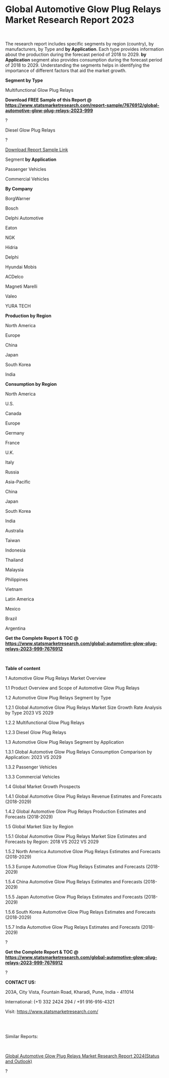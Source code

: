 <h1>Global Automotive Glow Plug Relays Market Research Report 2023</h1><br/><p>The research report includes specific segments by region (country), by manufacturers, by Type and <strong>by Application</strong>. Each type provides information about the production during the forecast period of 2018 to 2029. <strong>by Application</strong> segment also provides consumption during the forecast period of 2018 to 2029. Understanding the segments helps in identifying the importance of different factors that aid the market growth.</p>
 
 
 
 <p><strong>Segment by Type</strong></p>
 
 
 
 <p>Multifunctional Glow Plug Relays</p>
 
 
 
 <div><b>Download FREE Sample of this Report @ <a href="https://www.statsmarketresearch.com/download-free-sample/7676912/global-automotive-glow-plug-relays-2023-999">https://www.statsmarketresearch.com/report-sample/7676912/global-automotive-glow-plug-relays-2023-999</a></b></div>
 
 
 
 <p>? </p>
 
 
 
 <p>Diesel Glow Plug Relays</p>
 
 
 
 <p>? </p>
 
 
 
 <p><a href="https://www.statsmarketresearch.com/download-free-sample/7676912/global-automotive-glow-plug-relays-2023-999">Download Report Sample Link</a></p>
 
 
 
 <p>Segment <strong>by Application</strong></p>
 
 
 
 <p>Passenger Vehicles</p>
 
 
 
 <p>Commercial Vehicles</p>
 
 
 
 <p><strong>By Company</strong></p>
 
 
 
 <p>BorgWarner</p>
 
 
 
 <p>Bosch</p>
 
 
 
 <p>Delphi Automotive</p>
 
 
 
 <p>Eaton</p>
 
 
 
 <p>NGK</p>
 
 
 
 <p>Hidria</p>
 
 
 
 <p>Delphi</p>
 
 
 
 <p>Hyundai Mobis</p>
 
 
 
 <p>ACDelco</p>
 
 
 
 <p>Magneti Marelli</p>
 
 
 
 <p>Valeo</p>
 
 
 
 <p>YURA TECH</p>
 
 
 
 <p><strong>Production by Region</strong></p>
 
 
 
 <p>North America</p>
 
 
 
 <p>Europe</p>
 
 
 
 <p>China</p>
 
 
 
 <p>Japan</p>
 
 
 
 <p>South Korea</p>
 
 
 
 <p>India</p>
 
 
 
 <p><strong>Consumption by Region</strong></p>
 
 
 
 <p>North America</p>
 
 
 
 <p>U.S.</p>
 
 
 
 <p>Canada</p>
 
 
 
 <p>Europe</p>
 
 
 
 <p>Germany</p>
 
 
 
 <p>France</p>
 
 
 
 <p>U.K.</p>
 
 
 
 <p>Italy</p>
 
 
 
 <p>Russia</p>
 
 
 
 <p>Asia-Pacific</p>
 
 
 
 <p>China</p>
 
 
 
 <p>Japan</p>
 
 
 
 <p>South Korea</p>
 
 
 
 <p>India</p>
 
 
 
 <p>Australia</p>
 
 
 
 <p>Taiwan</p>
 
 
 
 <p>Indonesia</p>
 
 
 
 <p>Thailand</p>
 
 
 
 <p>Malaysia</p>
 
 
 
 <p>Philippines</p>
 
 
 
 <p>Vietnam</p>
 
 
 
 <p>Latin America</p>
 
 
 
 <p>Mexico</p>
 
 
 
 <p>Brazil</p>
 
 
 
 <p>Argentina</p>
 
 
 
 <div><b>Get the Complete Report & TOC @ <a href="https://www.statsmarketresearch.com/global-automotive-glow-plug-relays-2023-999-7676912">https://www.statsmarketresearch.com/global-automotive-glow-plug-relays-2023-999-7676912</a></b></div>
 
 
 
 <p><br />
 
 <b>Table of content</b></p>
 
 
 
 <p>1 Automotive Glow Plug Relays Market Overview<br />
 
 1.1 Product Overview and Scope of Automotive Glow Plug Relays<br />
 
 1.2 Automotive Glow Plug Relays Segment by Type<br />
 
 1.2.1 Global Automotive Glow Plug Relays Market Size Growth Rate Analysis by Type 2023 VS 2029<br />
 
 1.2.2 Multifunctional Glow Plug Relays<br />
 
 1.2.3 Diesel Glow Plug Relays<br />
 
 1.3 Automotive Glow Plug Relays Segment by Application<br />
 
 1.3.1 Global Automotive Glow Plug Relays Consumption Comparison by Application: 2023 VS 2029<br />
 
 1.3.2 Passenger Vehicles<br />
 
 1.3.3 Commercial Vehicles<br />
 
 1.4 Global Market Growth Prospects<br />
 
 1.4.1 Global Automotive Glow Plug Relays Revenue Estimates and Forecasts (2018-2029)<br />
 
 1.4.2 Global Automotive Glow Plug Relays Production Estimates and Forecasts (2018-2029)<br />
 
 1.5 Global Market Size by Region<br />
 
 1.5.1 Global Automotive Glow Plug Relays Market Size Estimates and Forecasts by Region: 2018 VS 2022 VS 2029<br />
 
 1.5.2 North America Automotive Glow Plug Relays Estimates and Forecasts (2018-2029)<br />
 
 1.5.3 Europe Automotive Glow Plug Relays Estimates and Forecasts (2018-2029)<br />
 
 1.5.4 China Automotive Glow Plug Relays Estimates and Forecasts (2018-2029)<br />
 
 1.5.5 Japan Automotive Glow Plug Relays Estimates and Forecasts (2018-2029)<br />
 
 1.5.6 South Korea Automotive Glow Plug Relays Estimates and Forecasts (2018-2029)<br />
 
 1.5.7 India Automotive Glow Plug Relays Estimates and Forecasts (2018-2029)<br />
 
 ? </p>
 
 
 
 <div><b>Get the Complete Report & TOC @ <a href="https://www.statsmarketresearch.com/global-automotive-glow-plug-relays-2023-999-7676912">https://www.statsmarketresearch.com/global-automotive-glow-plug-relays-2023-999-7676912</a></b></div>
 
 
 
 <p>? </p>
 
 
 
 <p><b>CONTACT US:</b><br />
 
 203A, City Vista, Fountain Road, Kharadi, Pune, India - 411014<br />
 
 International: (+1) 332 2424 294 / +91 916-916-4321<br />
 
 Visit: <a href="https://www.statsmarketresearch.com/">https://www.statsmarketresearch.com/</a><br />
 
 <br />
 
 <br />
 
 Similar Reports:<br />
 
 <br />
 
 <a href="https://www.statsmarketresearch.com/global-automotive-glow-plug-relays-2024-580-8007785">Global Automotive Glow Plug Relays Market Research Report 2024(Status and Outlook)</a><br />
 
 ? </p>